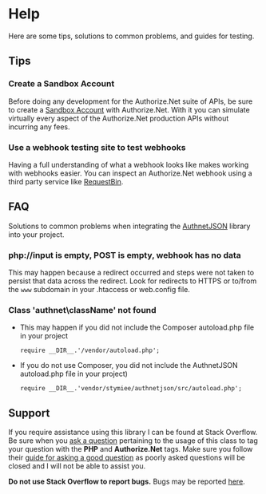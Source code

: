 # Help

Here are some tips, solutions to common problems, and guides for testing.

## Tips

### Create a Sandbox Account

Before doing any development for the Authorize.Net suite of APIs, be sure to create a 
[Sandbox Account](https://developer.authorize.net/hello_world/sandbox/) with Authorize.Net. With it you can simulate 
virtually every aspect of the Authorize.Net production APIs without incurring any fees.

### Use a webhook testing site to test webhooks

Having a full understanding of what a webhook looks like makes working with webhooks easier. You can inspect an 
Authorize.Net webhook using a third party service like [RequestBin](https://requestbin.fullcontact.com/).

## FAQ

Solutions to common problems when integrating the [AuthnetJSON](https://github.com/stymiee/authnetjson) library into 
your project.

### php://input is empty, POST is empty, webhook has no data
This may happen because a redirect occurred and steps were not taken to persist that data across the redirect. 
Look for redirects to HTTPS or to/from the `www` subdomain in your .htaccess or web.config file. 

### Class 'authnet\className' not found
- This may happen if you did not include the Composer autoload.php file in your project

      require __DIR__.'/vendor/autoload.php';

- If you do not use Composer, you did not include the AuthnetJSON autoload.php file in your project)

      require __DIR__.'vendor/stymiee/authnetjson/src/autoload.php';

## Support

If you require assistance using this library I can be found at Stack Overflow. Be sure when you
[ask a question](http://stackoverflow.com/questions/ask?tags=php,authorize.net) pertaining to the usage of
this class to tag your question with the **PHP** and **Authorize.Net** tags. Make sure you follow their
[guide for asking a good question](http://stackoverflow.com/help/how-to-ask) as poorly asked questions will be closed
and I will not be able to assist you.

**Do not use Stack Overflow to report bugs.** Bugs may be reported [here](https://github.com/stymiee/authnetjson/issues/new).
